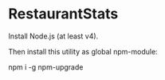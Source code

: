 # RestaurantStats

Install  Node.js (at least v4).

Then install this utility as global npm-module:

npm i -g npm-upgrade



